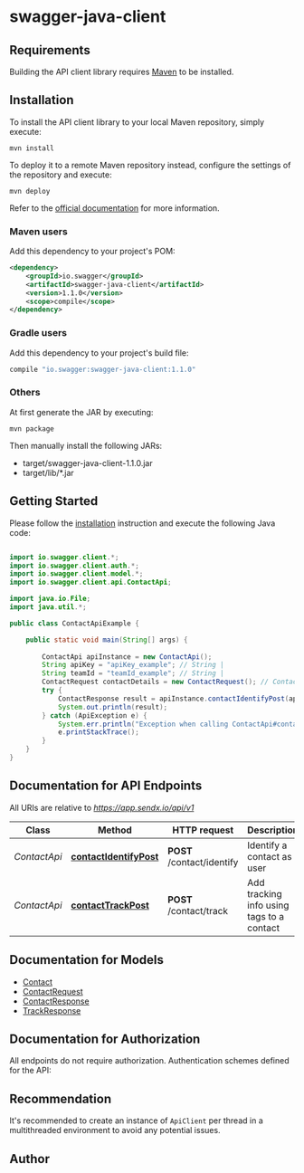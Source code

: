 # swagger-java-client

## Requirements

Building the API client library requires [Maven](https://maven.apache.org/) to be installed.

## Installation

To install the API client library to your local Maven repository, simply execute:

```shell
mvn install
```

To deploy it to a remote Maven repository instead, configure the settings of the repository and execute:

```shell
mvn deploy
```

Refer to the [official documentation](https://maven.apache.org/plugins/maven-deploy-plugin/usage.html) for more information.

### Maven users

Add this dependency to your project's POM:

```xml
<dependency>
    <groupId>io.swagger</groupId>
    <artifactId>swagger-java-client</artifactId>
    <version>1.1.0</version>
    <scope>compile</scope>
</dependency>
```

### Gradle users

Add this dependency to your project's build file:

```groovy
compile "io.swagger:swagger-java-client:1.1.0"
```

### Others

At first generate the JAR by executing:

    mvn package

Then manually install the following JARs:

* target/swagger-java-client-1.1.0.jar
* target/lib/*.jar

## Getting Started

Please follow the [installation](#installation) instruction and execute the following Java code:

```java

import io.swagger.client.*;
import io.swagger.client.auth.*;
import io.swagger.client.model.*;
import io.swagger.client.api.ContactApi;

import java.io.File;
import java.util.*;

public class ContactApiExample {

    public static void main(String[] args) {
        
        ContactApi apiInstance = new ContactApi();
        String apiKey = "apiKey_example"; // String | 
        String teamId = "teamId_example"; // String | 
        ContactRequest contactDetails = new ContactRequest(); // ContactRequest | Contact details
        try {
            ContactResponse result = apiInstance.contactIdentifyPost(apiKey, teamId, contactDetails);
            System.out.println(result);
        } catch (ApiException e) {
            System.err.println("Exception when calling ContactApi#contactIdentifyPost");
            e.printStackTrace();
        }
    }
}

```

## Documentation for API Endpoints

All URIs are relative to *https://app.sendx.io/api/v1*

Class | Method | HTTP request | Description
------------ | ------------- | ------------- | -------------
*ContactApi* | [**contactIdentifyPost**](docs/ContactApi.md#contactIdentifyPost) | **POST** /contact/identify | Identify a contact as user
*ContactApi* | [**contactTrackPost**](docs/ContactApi.md#contactTrackPost) | **POST** /contact/track | Add tracking info using tags to a contact


## Documentation for Models

 - [Contact](docs/Contact.md)
 - [ContactRequest](docs/ContactRequest.md)
 - [ContactResponse](docs/ContactResponse.md)
 - [TrackResponse](docs/TrackResponse.md)


## Documentation for Authorization

All endpoints do not require authorization.
Authentication schemes defined for the API:

## Recommendation

It's recommended to create an instance of `ApiClient` per thread in a multithreaded environment to avoid any potential issues.

## Author



